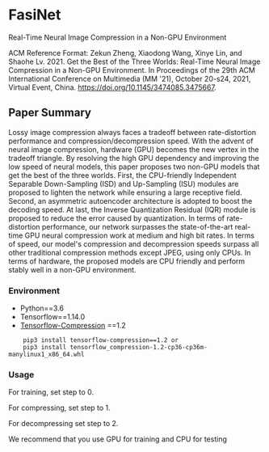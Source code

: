 # FasiNet
Real-Time Neural Image Compression in a Non-GPU Environment

ACM Reference Format:
Zekun Zheng, Xiaodong Wang, Xinye Lin, and Shaohe Lv. 2021.
Get the Best of the Three Worlds: Real-Time Neural Image Compression in a Non-GPU Environment.
In Proceedings of the 29th ACM International Conference on Multimedia (MM '21),
October 20-s24, 2021, Virtual Event, China.
https://doi.org/10.1145/3474085.3475667.

## Paper Summary
Lossy image compression always faces a tradeoff between rate-distortion performance and compression/decompression speed. With the advent of neural image compression, hardware (GPU) becomes the new vertex in the tradeoff triangle. By resolving the high GPU dependency and improving the low speed of neural models, this paper proposes two non-GPU models that get the best of the three worlds. First, the CPU-friendly Independent Separable Down-Sampling (ISD) and Up-Sampling (ISU) modules are proposed to lighten the network while ensuring a large receptive field. Second, an asymmetric autoencoder architecture is adopted to boost the decoding speed. At last, the Inverse Quantization Residual (IQR) module is proposed to reduce the error caused by quantization. In terms of rate-distortion performance, our network surpasses the state-of-the-art real-time GPU neural compression work at medium and high bit rates. In terms of speed, our model's compression and decompression speeds surpass all other traditional compression methods except JPEG, using only CPUs. In terms of hardware, the proposed models are CPU friendly and perform stably well in a non-GPU environment.

### Environment 

* Python==3.6
* Tensorflow==1.14.0
* [Tensorflow-Compression](https://github.com/tensorflow/compression) ==1.2
```
    pip3 install tensorflow-compression==1.2 or 
    pip3 install tensorflow_compression-1.2-cp36-cp36m-manylinux1_x86_64.whl
```

### Usage

For training, set step to 0.

For compressing, set step to 1.

For decompressing set step to 2.

We recommend that you use GPU for training and CPU for testing
